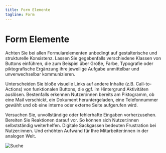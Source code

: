 ```yaml
---
title: Form Elemente
tagline: Form 
---
```

# Form Elemente

Achten Sie bei allen Formularelementen unbedingt auf gestalterische und strukturelle Konsistenz. Lassen Sie gegebenfalls verschiedene Klassen von Buttons einführen, die zum Beispiel über Größe, Farbe, Typografie oder piktografische Ergänzung ihre jeweilige Aufgabe unmittelbar und unverwechselbar kommunizieren.

Unterscheiden Sie bloße visuelle Links auf andere Inhalte (z.B. Call-to-Actions) von funktionalen Buttons, die ggf. im Hintergrund Aktivitäten auslösen. Bestenfalls erkennen Nutzer:innen bereits am Piktogramm, ob eine Mail verschickt, ein Dokument heruntergeladen, eine Telefonnummer gewählt und ob eine interne oder externe Seite aufgerufen wird.

Versuchen Sie, unvollständige oder fehlerhafte Eingaben vorherzusehen. Bereiten Sie Reaktionen darauf vor. So können sich Nutzer:innen selbstständig weiterhelfen.  Digitale Sackgassen bedeuten Frustration bei Nutzer:innen. Und erhöhten Aufwand für Ihre Mitarbeiter:innen in der analogen Welt.

![Suche](/img/components-graphics/comp_formularelemente.png)
